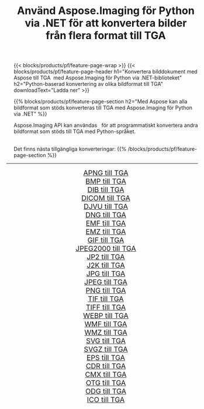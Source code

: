﻿---
title: Använd Aspose.Imaging för Python via .NET för att konvertera bilder från flera format till TGA 
weight: 3920
url: /sv/python-net/conversion/to/tga/ 
lang: sv
langdirlevel: 2
locales: zh-hans,ja,it,ru,de,es,fr,nl,id,lt,pl,pt,vi,tr,ko,zh-hant,ar,hi,th,sv,cs,uk,he
description: Du kan använda Aspose.Imaging för Python via .NET-biblioteket för att konvertera från en mängd olika format till TGA
---

{{< blocks/products/pf/feature-page-wrap >}}
{{< blocks/products/pf/feature-page-header h1="Konvertera bilddokument med Aspose till TGA  med Aspose.Imaging för Python via .NET-biblioteket" h2="Python-baserad konvertering av olika bildformat till TGA" downloadText="Ladda ner" >}}


{{% blocks/products/pf/feature-page-section  h2="Med Aspose kan alla bildformat som stöds konverteras till TGA med Aspose.Imaging för Python via .NET" %}}
<p align=justify>Aspose.Imaging API kan användas   för att programmatiskt konvertera andra bildformat som stöds till TGA med Python-språket.</p>
<br/>
Det finns nästa tillgängliga konverteringar:
{{% /blocks/products/pf/feature-page-section %}}
<div class="container-fluid productfamilypage bg-gray">
    <div class="convertypes bg-gray agp-content section">
        <div class="container">
		<hr style="margin-left:-20px;"/>
		<div class="row other-converters" style="gap: 10px;font-size: 19px;text-align:center;">
		    <div class='col-md-2 other-converter remove-lp remove-rp'><a href="/imaging/sv/python-net/conversion/apng-to-tga/" style="padding:15px;">APNG till TGA</a></div>
<div class='col-md-2 other-converter remove-lp remove-rp'><a href="/imaging/sv/python-net/conversion/bmp-to-tga/" style="padding:15px;">BMP till TGA</a></div>
<div class='col-md-2 other-converter remove-lp remove-rp'><a href="/imaging/sv/python-net/conversion/dib-to-tga/" style="padding:15px;">DIB till TGA</a></div>
<div class='col-md-2 other-converter remove-lp remove-rp'><a href="/imaging/sv/python-net/conversion/dicom-to-tga/" style="padding:15px;">DICOM till TGA</a></div>
<div class='col-md-2 other-converter remove-lp remove-rp'><a href="/imaging/sv/python-net/conversion/djvu-to-tga/" style="padding:15px;">DJVU till TGA</a></div>
<div class='col-md-2 other-converter remove-lp remove-rp'><a href="/imaging/sv/python-net/conversion/dng-to-tga/" style="padding:15px;">DNG till TGA</a></div>
<div class='col-md-2 other-converter remove-lp remove-rp'><a href="/imaging/sv/python-net/conversion/emf-to-tga/" style="padding:15px;">EMF till TGA</a></div>
<div class='col-md-2 other-converter remove-lp remove-rp'><a href="/imaging/sv/python-net/conversion/emz-to-tga/" style="padding:15px;">EMZ till TGA</a></div>
<div class='col-md-2 other-converter remove-lp remove-rp'><a href="/imaging/sv/python-net/conversion/gif-to-tga/" style="padding:15px;">GIF till TGA</a></div>
<div class='col-md-2 other-converter remove-lp remove-rp'><a href="/imaging/sv/python-net/conversion/jpeg2000-to-tga/" style="padding:15px;">JPEG2000 till TGA</a></div>
<div class='col-md-2 other-converter remove-lp remove-rp'><a href="/imaging/sv/python-net/conversion/jp2-to-tga/" style="padding:15px;">JP2 till TGA</a></div>
<div class='col-md-2 other-converter remove-lp remove-rp'><a href="/imaging/sv/python-net/conversion/j2k-to-tga/" style="padding:15px;">J2K till TGA</a></div>
<div class='col-md-2 other-converter remove-lp remove-rp'><a href="/imaging/sv/python-net/conversion/jpg-to-tga/" style="padding:15px;">JPG till TGA</a></div>
<div class='col-md-2 other-converter remove-lp remove-rp'><a href="/imaging/sv/python-net/conversion/jpeg-to-tga/" style="padding:15px;">JPEG till TGA</a></div>
<div class='col-md-2 other-converter remove-lp remove-rp'><a href="/imaging/sv/python-net/conversion/png-to-tga/" style="padding:15px;">PNG till TGA</a></div>
<div class='col-md-2 other-converter remove-lp remove-rp'><a href="/imaging/sv/python-net/conversion/tif-to-tga/" style="padding:15px;">TIF till TGA</a></div>
<div class='col-md-2 other-converter remove-lp remove-rp'><a href="/imaging/sv/python-net/conversion/tiff-to-tga/" style="padding:15px;">TIFF till TGA</a></div>
<div class='col-md-2 other-converter remove-lp remove-rp'><a href="/imaging/sv/python-net/conversion/webp-to-tga/" style="padding:15px;">WEBP till TGA</a></div>
<div class='col-md-2 other-converter remove-lp remove-rp'><a href="/imaging/sv/python-net/conversion/wmf-to-tga/" style="padding:15px;">WMF till TGA</a></div>
<div class='col-md-2 other-converter remove-lp remove-rp'><a href="/imaging/sv/python-net/conversion/wmz-to-tga/" style="padding:15px;">WMZ till TGA</a></div>
<div class='col-md-2 other-converter remove-lp remove-rp'><a href="/imaging/sv/python-net/conversion/svg-to-tga/" style="padding:15px;">SVG till TGA</a></div>
<div class='col-md-2 other-converter remove-lp remove-rp'><a href="/imaging/sv/python-net/conversion/svgz-to-tga/" style="padding:15px;">SVGZ till TGA</a></div>
<div class='col-md-2 other-converter remove-lp remove-rp'><a href="/imaging/sv/python-net/conversion/eps-to-tga/" style="padding:15px;">EPS till TGA</a></div>
<div class='col-md-2 other-converter remove-lp remove-rp'><a href="/imaging/sv/python-net/conversion/cdr-to-tga/" style="padding:15px;">CDR till TGA</a></div>
<div class='col-md-2 other-converter remove-lp remove-rp'><a href="/imaging/sv/python-net/conversion/cmx-to-tga/" style="padding:15px;">CMX till TGA</a></div>
<div class='col-md-2 other-converter remove-lp remove-rp'><a href="/imaging/sv/python-net/conversion/otg-to-tga/" style="padding:15px;">OTG till TGA</a></div>
<div class='col-md-2 other-converter remove-lp remove-rp'><a href="/imaging/sv/python-net/conversion/odg-to-tga/" style="padding:15px;">ODG till TGA</a></div>
<div class='col-md-2 other-converter remove-lp remove-rp'><a href="/imaging/sv/python-net/conversion/ico-to-tga/" style="padding:15px;">ICO till TGA</a></div>
                </div>
        </div>
    </div>
</div>
<br/>

